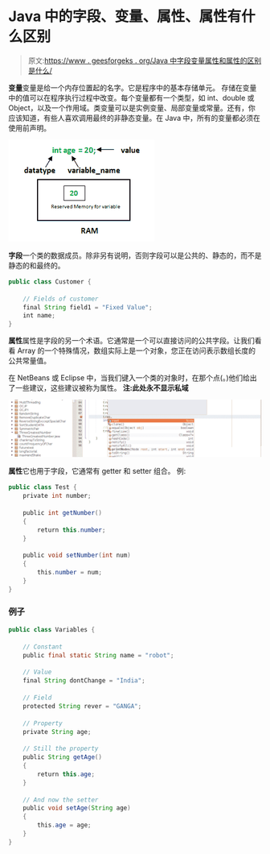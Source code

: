 # Java 中的字段、变量、属性、属性有什么区别

> 原文:[https://www . geesforgeks . org/Java 中字段变量属性和属性的区别是什么/](https://www.geeksforgeeks.org/what-is-the-difference-between-field-variable-attribute-and-property-in-java/)

**变量**变量是给一个内存位置起的名字。它是程序中的基本存储单元。
存储在变量中的值可以在程序执行过程中改变。每个变量都有一个类型，如 int、double 或 Object，以及一个作用域。类变量可以是实例变量、局部变量或常量。还有，你应该知道，有些人喜欢调用最终的非静态变量。在 Java 中，所有的变量都必须在使用前声明。

![](img/f68bad0594a03a021878cca5170f148a.png)

**字段**一个类的数据成员。除非另有说明，否则字段可以是公共的、静态的，而不是静态的和最终的。

```java
public class Customer {

    // Fields of customer
    final String field1 = "Fixed Value";
    int name;
}
```

**属性**属性是字段的另一个术语。它通常是一个可以直接访问的公共字段。让我们看看 Array 的一个特殊情况，数组实际上是一个对象，您正在访问表示数组长度的公共常量值。

在 NetBeans 或 Eclipse 中，当我们键入一个类的对象时，在那个点(。)他们给出了一些建议，这些建议被称为属性。
**注:此处永不显示私域**

![](img/3ee5a0dfe673a50d42ae413fea78785f.png)

**属性**它也用于字段，它通常有 getter 和 setter 组合。
例:

```java
public class Test {
    private int number;

    public int getNumber()
    {
        return this.number;
    }

    public void setNumber(int num)
    {
        this.number = num;
    }
}
```

### 例子

```java
public class Variables {

    // Constant
    public final static String name = "robot";

    // Value
    final String dontChange = "India";

    // Field
    protected String rever = "GANGA";

    // Property
    private String age;

    // Still the property
    public String getAge()
    {
        return this.age;
    }

    // And now the setter
    public void setAge(String age)
    {
        this.age = age;
    }
}
```